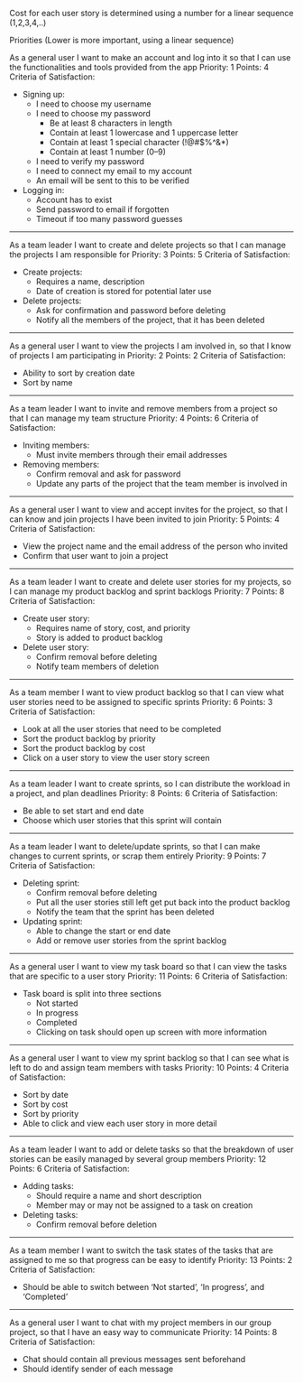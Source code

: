 Cost for each user story is determined using a number for a linear sequence (1,2,3,4,..)

Priorities (Lower is more important, using a linear sequence)

As a general user I want to make an account and log into it so that I can use the functionalities and tools provided from the app 
Priority: 1 
Points: 4
Criteria of Satisfaction:
* Signing up:
  * I need to choose my username
  * I need to choose my password
    * Be at least 8 characters in length
    * Contain at least 1 lowercase and 1 uppercase letter
    * Contain at least 1 special character (!@#$%^&*)
    * Contain at least 1 number (0–9)
  * I need to verify my password
  * I need to connect my email to my account
  * An email will be sent to this to be verified
* Logging in: 
  * Account has to exist
  * Send password to email if forgotten
  * Timeout if too many password guesses 
---
As a team leader I want to create and delete projects so that I can manage the projects I am responsible for
Priority: 3
Points: 5
Criteria of Satisfaction:
* Create projects: 
  * Requires a name, description
  * Date of creation is stored for potential later use
* Delete projects:
  * Ask for confirmation and password before deleting
  * Notify all the members of the project, that it has been deleted
---
As a general user I want to view the projects I am involved in, so that I know of projects I am participating in
Priority: 2 
Points: 2
Criteria of Satisfaction:
* Ability to sort by creation date
* Sort by name
---
As a team leader I want to invite and remove members from a project so that I can manage my team structure
Priority: 4 
Points: 6
Criteria of Satisfaction:
* Inviting members:
  * Must invite members through their email addresses
* Removing members:
  * Confirm removal and ask for password
  * Update any parts of the project that the team member is involved in
---
As a general user I want to view and accept invites for the project, so that I can know and join projects I have been invited to join
Priority: 5 
Points: 4
Criteria of Satisfaction:
* View the project name and the email address of the person who invited
* Confirm that user want to join a project
---
As a team leader I want to create and delete user stories for my projects, so I can manage my product backlog and sprint backlogs
Priority: 7 
Points: 8
Criteria of Satisfaction:
* Create user story:
  * Requires name of story, cost, and priority
  * Story is added to product backlog
* Delete user story:
  * Confirm removal before deleting
  * Notify team members of deletion
---
As a team member I want to view product backlog so that I can view what user stories need to be assigned to specific sprints
Priority: 6
Points: 3
Criteria of Satisfaction:
* Look at all the user stories that need to be completed
* Sort the product backlog by priority
* Sort the product backlog by cost
* Click on a user story to view the user story screen
---
As a team leader I want to create sprints, so I can distribute the workload in a project, and plan deadlines
Priority: 8
Points: 6
Criteria of Satisfaction:
* Be able to set start and end date
* Choose which user stories that this sprint will contain
---
As a team leader I want to delete/update sprints, so that I can make changes to current sprints, or scrap them entirely
Priority: 9
Points: 7
Criteria of Satisfaction:
* Deleting sprint:
  * Confirm removal before deleting
  * Put all the user stories still left get put back into the product backlog
  * Notify the team that the sprint has been deleted
* Updating sprint:
  * Able to change the start or end date
  * Add or remove user stories from the sprint backlog
---
As a general user I want to view my task board so that I can view the tasks that are specific to a user story
Priority: 11
Points: 6
Criteria of Satisfaction:
* Task board is split into three sections
  * Not started
  * In progress
  * Completed
  * Clicking on task should open up screen with more information
---
As a general user I want to view my sprint backlog so that I can see what is left to do and assign team members with tasks
Priority: 10
Points: 4
Criteria of Satisfaction:
* Sort by date
* Sort by cost
* Sort by priority
* Able to click and view each user story in more detail
---
As a team leader I want to add or delete tasks so that the breakdown of user stories can be easily managed by several group members
Priority: 12
Points: 6
Criteria of Satisfaction:
* Adding tasks:
  * Should require a name and short description
  * Member may or may not be assigned to a task on creation
* Deleting tasks:
  * Confirm removal before deletion
---
As a team member I want to switch the task states of the tasks that are assigned to me so that progress can be easy to identify
Priority: 13
Points: 2
Criteria of Satisfaction:
* Should be able to switch between ‘Not started’, ‘In progress’, and ‘Completed’
---
As a general user I want to chat with my project members in our group project, so that I have an easy way to communicate
Priority: 14
Points: 8
Criteria of Satisfaction:
* Chat should contain all previous messages sent beforehand
* Should identify sender of each message
